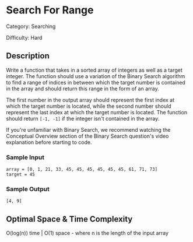 # Search For Range

Category: Searching

Difficulty: Hard

## Description

Write a function that takes in a sorted array of integers as well as a target
integer. The function should use a variation of the Binary Search algorithm to
find a range of indices in between which the target number is contained in the
array and should return this range in the form of an array.

The first number in the output array should represent the first index at which
the target number is located, while the second number should represent the
last index at which the target number is located. The function should return
`[-1, -1]` if the integer isn't contained in the array.

If you're unfamiliar with Binary Search, we recommend watching the Conceptual
Overview section of the Binary Search question's video explanation before
starting to code.


### Sample Input
```
array = [0, 1, 21, 33, 45, 45, 45, 45, 45, 45, 61, 71, 73]
target = 45
```

### Sample Output
```
[4, 9]
```

## Optimal Space & Time Complexity

O(log(n)) time | O(1) space - where n is the length of the input array
